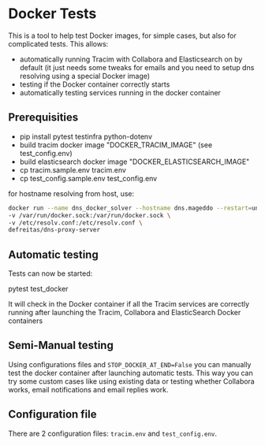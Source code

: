 # Docker Tests

This is a tool to help test Docker images, for simple cases, but also for complicated tests.
This allows:
- automatically running Tracim with Collabora and Elasticsearch on by default (it just needs some tweaks
for emails and you need to setup dns resolving using a special Docker image)
- testing if the Docker container correctly starts
- automatically testing services running in the docker container

## Prerequisities

- pip install pytest testinfra python-dotenv
- build tracim docker image "DOCKER_TRACIM_IMAGE" (see test_config.env)
- build elasticsearch docker image "DOCKER_ELASTICSEARCH_IMAGE"
- cp tracim.sample.env tracim.env
- cp test_config.sample.env test_config.env

for hostname resolving from host, use:

```sh
docker run --name dns_docker_solver --hostname dns.mageddo --restart=unless-stopped -p 5380:5380 \
-v /var/run/docker.sock:/var/run/docker.sock \
-v /etc/resolv.conf:/etc/resolv.conf \
defreitas/dns-proxy-server
```
## Automatic testing

Tests can now be started:

pytest test_docker

It will check in the Docker container if all the Tracim services are correctly running after launching the Tracim, Collabora and ElasticSearch Docker containers


## Semi-Manual testing

Using configurations files and `STOP_DOCKER_AT_END=False` you can manually test the docker container after launching automatic tests.
This way you can try some custom cases like using existing data or testing whether Collabora works, email notifications and email replies work.

## Configuration file

There are 2 configuration files: `tracim.env` and `test_config.env`.
